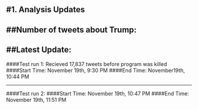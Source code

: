 #1. Analysis Updates
---
##Number of tweets about Trump: 
---
##Latest Update:
---
####Test run 1: Recieved 17,837 tweets before program was killed
####Start Time: November 19th, 9:30 PM
####End Time: November19th, 10:44 PM

---
####Test run 2: 
####Start Time: November 19th, 10:47 PM
####End Time: November 19th, 11:51 PM


